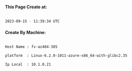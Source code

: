 
   
#### This Page Create at:

```bash

2023-09-15 - 11:39:34 UTC

```

#### Create By Machine:

```bash

Host Name : fv-az484-385

platform  : Linux-6.2.0-1011-azure-x86_64-with-glibc2.35

Ip Local  : 10.1.0.21

```

